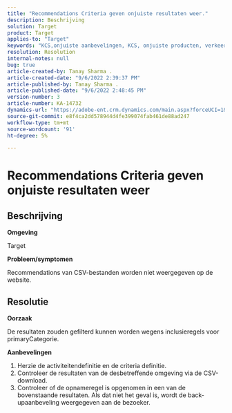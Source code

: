 ```yaml
---
title: "Recommendations Criteria geven onjuiste resultaten weer."
description: Beschrijving
solution: Target
product: Target
applies-to: "Target"
keywords: "KCS,onjuiste aanbevelingen, KCS, onjuiste producten, verkeerd "
resolution: Resolution
internal-notes: null
bug: true
article-created-by: Tanay Sharma .
article-created-date: "9/6/2022 2:39:37 PM"
article-published-by: Tanay Sharma .
article-published-date: "9/6/2022 2:48:45 PM"
version-number: 3
article-number: KA-14732
dynamics-url: "https://adobe-ent.crm.dynamics.com/main.aspx?forceUCI=1&pagetype=entityrecord&etn=knowledgearticle&id=43ddcfba-f12d-ed11-9db1-002248086735"
source-git-commit: e8f4ca2dd578944d4fe399074fab461de88ad247
workflow-type: tm+mt
source-wordcount: '91'
ht-degree: 5%

---
```


# Recommendations Criteria geven onjuiste resultaten weer

## Beschrijving


<b>Omgeving</b>

Target



<b>Probleem/symptomen</b>

Recommendations van CSV-bestanden worden niet weergegeven op de website.


## Resolutie


<b>Oorzaak</b>

De resultaten zouden gefilterd kunnen worden wegens inclusieregels voor primaryCategorie.



<b>Aanbevelingen</b>

1. Herzie de activiteitendefinitie en de criteria definitie.
2. Controleer de resultaten van de desbetreffende omgeving via de CSV-download.
3. Controleer of de opnameregel is opgenomen in een van de bovenstaande resultaten. Als dat niet het geval is, wordt de back-upaanbeveling weergegeven aan de bezoeker.


